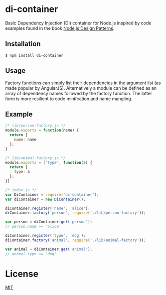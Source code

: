 # di-container

Basic Dependency Injection (DI) container for Node.js inspired by code examples found in the book [Node.js Design Patterns](https://www.packtpub.com/web-development/nodejs-design-patterns).

## Installation

`$ npm install di-container`

## Usage

Factory functions can simply list their dependencies in the argument list (as
made popular by AngularJS). Alternatively a module can be defined as an array
of dependency names followed by the factory function. The latter form is more
resilient to code minifcation and name mangling.

## Example

```js
/* lib/person-factory.js */
module.exports = function(name) {
  return {
    name: name
  };
}

/* lib/animal-factory.js */
module.exports = ['type', function(a) {
  return {
    type: a
  };
}]

/* index.js */
var DiContainer = require('di-container');
var diContainer = new DiContainer();

diContainer.register('name', 'alice');
diContainer.factory('person', require('./lib/person-factory'));

var person = diContainer.get('person');
// person.name == 'alice'

diContainer.register('type', 'dog');
diContainer.factory('animal', require('./lib/animal-factory'));

var animal = diContainer.get('animal');
// animal.type == 'dog'
```

# License

[MIT](LICENSE)